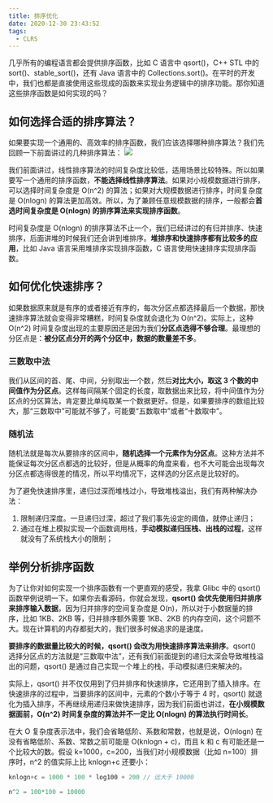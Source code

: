 ```yaml
---
title: 排序优化
date: 2020-12-30 23:43:52
tags:
  - CLRS
---
```

几乎所有的编程语言都会提供排序函数，比如 C 语言中 qsort()，C++ STL 中的 sort()、stable_sort()，还有 Java 语言中的 Collections.sort()。在平时的开发中，我们也都是直接使用这些现成的函数来实现业务逻辑中的排序功能。那你知道这些排序函数是如何实现的吗？

## 如何选择合适的排序算法？
如果要实现一个通用的、高效率的排序函数，我们应该选择哪种排序算法？我们先回顾一下前面讲过的几种排序算法：
![](https://raw.githubusercontent.com/was48i/mPOST/master/CLRS/geek/67.png)

我们前面讲过，线性排序算法的时间复杂度比较低，适用场景比较特殊。所以如果要写一个通用的排序函数，**不能选择线性排序算法**。如果对小规模数据进行排序，可以选择时间复杂度是 O(n^2) 的算法；如果对大规模数据进行排序，时间复杂度是 O(nlogn) 的算法更加高效。所以，为了兼顾任意规模数据的排序，一般都会**首选时间复杂度是 O(nlogn) 的排序算法来实现排序函数**。
<!--more-->

时间复杂度是 O(nlogn) 的排序算法不止一个，我们已经讲过的有归并排序、快速排序，后面讲堆的时候我们还会讲到堆排序。**堆排序和快速排序都有比较多的应用**，比如 Java 语言采用堆排序实现排序函数，C 语言使用快速排序实现排序函数。

## 如何优化快速排序？
如果数据原来就是有序的或者接近有序的，每次分区点都选择最后一个数据，那快速排序算法就会变得非常糟糕，时间复杂度就会退化为 O(n^2)。实际上，这种 O(n^2) 时间复杂度出现的主要原因还是因为我们**分区点选得不够合理**。最理想的分区点是：**被分区点分开的两个分区中，数据的数量差不多**。

### 三数取中法
我们从区间的首、尾、中间，分别取出一个数，然后**对比大小，取这 3 个数的中间值作为分区点**。这样每间隔某个固定的长度，取数据出来比较，将中间值作为分区点的分区算法，肯定要比单纯取某一个数据更好。但是，如果要排序的数组比较大，那“三数取中”可能就不够了，可能要“五数取中”或者“十数取中”。

### 随机法
随机法就是每次从要排序的区间中，**随机选择一个元素作为分区点**。这种方法并不能保证每次分区点都选的比较好，但是从概率的角度来看，也不大可能会出现每次分区点都选得很差的情况，所以平均情况下，这样选的分区点是比较好的。

为了避免快速排序里，递归过深而堆栈过小，导致堆栈溢出，我们有两种解决办法：
1. 限制递归深度。一旦递归过深，超过了我们事先设定的阈值，就停止递归；
2. 通过在堆上模拟实现一个函数调用栈，**手动模拟递归压栈、出栈的过程**，这样就没有了系统栈大小的限制；

## 举例分析排序函数
为了让你对如何实现一个排序函数有一个更直观的感受，我拿 Glibc 中的 qsort() 函数举例说明一下。如果你去看源码，你就会发现，**qsort() 会优先使用归并排序来排序输入数据**，因为归并排序的空间复杂度是 O(n)，所以对于小数据量的排序，比如 1KB、2KB 等，归并排序额外需要 1KB、2KB 的内存空间，这个问题不大。现在计算机的内存都挺大的，我们很多时候追求的是速度。

**要排序的数据量比较大的时候，qsort() 会改为用快速排序算法来排序**。qsort() 选择分区点的方法就是“三数取中法”，还有我们前面提到的递归太深会导致堆栈溢出的问题，qsort() 是通过自己实现一个堆上的栈，手动模拟递归来解决的。

实际上，qsort() 并不仅仅用到了归并排序和快速排序，它还用到了插入排序。在快速排序的过程中，当要排序的区间中，元素的个数小于等于 4 时，qsort() 就退化为插入排序，不再继续用递归来做快速排序，因为我们前面也讲过，**在小规模数据面前，O(n^2) 时间复杂度的算法并不一定比 O(nlogn) 的算法执行时间长**。

在大 O 复杂度表示法中，我们会省略低阶、系数和常数，也就是说，O(nlogn) 在没有省略低阶、系数、常数之前可能是 O(knlogn + c)，而且 k 和 c 有可能还是一个比较大的数。假设 k=1000，c=200，当我们对小规模数据（比如 n=100）排序时，n^2 的值实际上比 knlogn+c 还要小：
```cpp
knlogn+c = 1000 * 100 * log100 + 200 // 远大于 10000

n^2 = 100*100 = 10000
```
